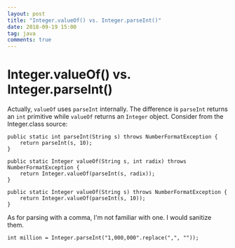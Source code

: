 ```yaml
---
layout: post
title: "Integer.valueOf() vs. Integer.parseInt()"
date: 2018-09-19 15:00
tag: java
comments: true
---
```


# Integer.valueOf() vs. Integer.parseInt()

Actually, `valueOf` uses `parseInt` internally. The difference is `parseInt` returns an `int` primitive while `valueOf` returns an `Integer` object. Consider from the Integer.class source:


    public static int parseInt(String s) throws NumberFormatException {
        return parseInt(s, 10);
    }

    public static Integer valueOf(String s, int radix) throws NumberFormatException {
        return Integer.valueOf(parseInt(s, radix));
    }

    public static Integer valueOf(String s) throws NumberFormatException {
        return Integer.valueOf(parseInt(s, 10));
    }

As for parsing with a comma, I'm not familiar with one. I would sanitize them.

    int million = Integer.parseInt("1,000,000".replace(",", ""));
